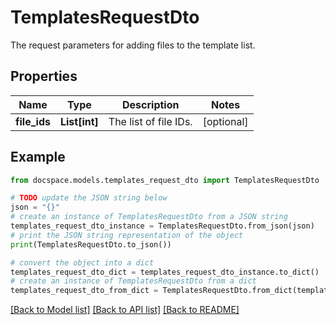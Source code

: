 # TemplatesRequestDto

The request parameters for adding files to the template list.

## Properties

Name | Type | Description | Notes
------------ | ------------- | ------------- | -------------
**file_ids** | **List[int]** | The list of file IDs. | [optional] 

## Example

```python
from docspace.models.templates_request_dto import TemplatesRequestDto

# TODO update the JSON string below
json = "{}"
# create an instance of TemplatesRequestDto from a JSON string
templates_request_dto_instance = TemplatesRequestDto.from_json(json)
# print the JSON string representation of the object
print(TemplatesRequestDto.to_json())

# convert the object into a dict
templates_request_dto_dict = templates_request_dto_instance.to_dict()
# create an instance of TemplatesRequestDto from a dict
templates_request_dto_from_dict = TemplatesRequestDto.from_dict(templates_request_dto_dict)
```
[[Back to Model list]](../README.md#documentation-for-models) [[Back to API list]](../README.md#documentation-for-api-endpoints) [[Back to README]](../README.md)



